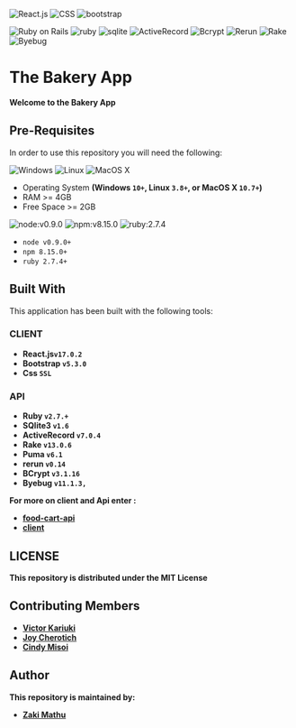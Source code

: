 ![React.js](https://img.shields.io/badge/React-61DAFB?style=for-the-badge&logo=react&logoColor=white)
![CSS](https://img.shields.io/badge/CSS-1572B6?style=for-the-badge&logo=css3&logoColor=white)
![bootstrap](https://img.shields.io/badge/Bootstrap-563D7C?style=for-the-badge&logo=bootstrap&logoColor=white)

![Ruby on Rails](https://img.shields.io/badge/Ruby_on_Rails-CC0000?style=for-the-badge&logo=ruby-on-rails&logoColor=white)
![ruby ](https://img.shields.io/badge/Ruby-CC342D?style=for-the-badge&logo=ruby&logoColor=white)
![sqlite](https://img.shields.io/badge/SQLite-07405E?style=for-the-badge&logo=sqlite&logoColor=white)
![ActiveRecord](https://img.shields.io/badge/ActiveRecord-7.0.4-2d2d2d?style=for-the-badge&logo=ruby&logoColor=white)
![Bcrypt](https://img.shields.io/badge/Bcrypt-3.1.16-green?style=for-the-badge&logo=ruby&logoColor=white)
![Rerun](https://img.shields.io/badge/Rerun-0.14-orange?style=for-the-badge)
![Rake](https://img.shields.io/badge/Rake-13.0.6-red?style=for-the-badge&logo=ruby&logoColor=white)
![Byebug](https://img.shields.io/badge/Byebug-3.1.4-green?style=for-the-badge&logo=ruby&logoColor=white)

# The Bakery App 

**Welcome to the Bakery App**

## Pre-Requisites
In order to use this repository you will need the following:

![Windows](https://img.shields.io/badge/Windows-10%2B-blue?style=for-the-badge&logo=windows&logoColor=white)
![Linux](https://img.shields.io/badge/Linux-3.8%2B-green?style=for-the-badge&logo=linux&logoColor=white)
![MacOS X](https://img.shields.io/badge/MacOS_X-10.7%2B-999999?style=for-the-badge&logo=apple&logoColor=white)


- Operating System **(Windows `10+`, Linux `3.8+`, or MacOS X `10.7+`)**
- RAM >= 4GB
- Free Space >= 2GB



![node:v0.9.0](https://img.shields.io/badge/node-v0.9.0-blue.svg)
![npm:v8.15.0](https://img.shields.io/badge/npm-v8.15.0-blueviolet.svg)
![ruby:2.7.4](https://img.shields.io/badge/ruby-2.7.4-yellow.svg)

*  `node v0.9.0+`
* `npm 8.15.0+`
* `ruby 2.7.4+`

## Built With
This application has been built with the following tools:

### CLIENT
- **React.js`v17.0.2`**   
- **Bootstrap `v5.3.0`**
- **Css `SSL`**

### API
- **Ruby `v2.7.+`**
- **SQlite3 `v1.6`**
- **ActiveRecord `v7.0.4`**
- **Rake `v13.0.6`**
- **Puma `v6.1`**
- **rerun `v0.14`**
- **BCrypt `v3.1.16`**
- **Byebug `v11.1.3,`**  

<strong>For more on client and Api enter :<strong>
- [food-cart-api](./food-cart-api/)
- [client](./client/)


## LICENSE
This repository is distributed under the MIT License

## Contributing Members
- [Victor Kariuki](https://github.com/Victorprinz) 
- [Joy Cherotich](https://github.com/joycherotich) 
- [Cindy Misoi](https://github.com/CindyMisoi) 

## Author
This repository is maintained by:

- [Zaki Mathu](https://github.com/OyakiMasu) 


